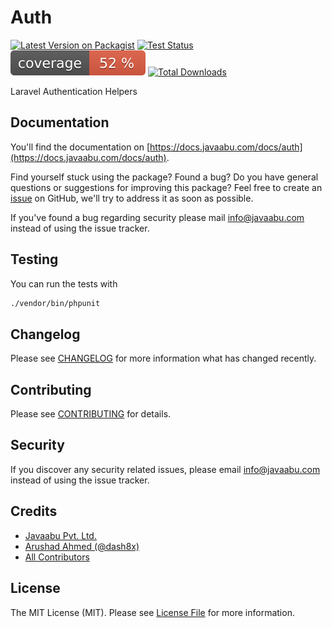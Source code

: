# Auth

[![Latest Version on Packagist](https://img.shields.io/packagist/v/javaabu/auth.svg?style=flat-square)](https://packagist.org/packages/javaabu/auth)
[![Test Status](../../actions/workflows/run-tests.yml/badge.svg)](../../actions/workflows/run-tests.yml)
![Code Coverage Badge](./.github/coverage.svg)
[![Total Downloads](https://img.shields.io/packagist/dt/javaabu/auth.svg?style=flat-square)](https://packagist.org/packages/javaabu/auth)

Laravel Authentication Helpers

## Documentation

You'll find the documentation on [https://docs.javaabu.com/docs/auth](https://docs.javaabu.com/docs/auth).

Find yourself stuck using the package? Found a bug? Do you have general questions or suggestions for improving this package? Feel free to create an [issue](../../issues) on GitHub, we'll try to address it as soon as possible.

If you've found a bug regarding security please mail [info@javaabu.com](mailto:info@javaabu.com) instead of using the issue tracker.


## Testing

You can run the tests with

``` bash
./vendor/bin/phpunit
```

## Changelog

Please see [CHANGELOG](CHANGELOG.md) for more information what has changed recently.

## Contributing

Please see [CONTRIBUTING](CONTRIBUTING.md) for details.

## Security

If you discover any security related issues, please email [info@javaabu.com](mailto:info@javaabu.com) instead of using the issue tracker.

## Credits

- [Javaabu Pvt. Ltd.](https://github.com/javaabu)
- [Arushad Ahmed (@dash8x)](http://arushad.org)
- [All Contributors](../../contributors)

## License

The MIT License (MIT). Please see [License File](LICENSE.md) for more information.
